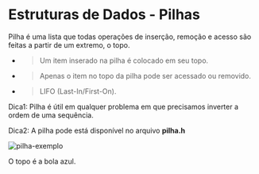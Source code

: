 # Estruturas de Dados - Pilhas

Pilha é uma lista que todas operações de inserção, remoção e acesso são feitas a partir de um extremo, o topo.

- > Um item inserado na pilha é colocado em seu topo.
- > Apenas o item no topo da pilha pode ser acessado ou removido.
- > LIFO (Last-In/First-On).

Dica1: Pilha é útil em qualquer problema em que precisamos inverter a ordem de uma sequência.

Dica2: A pilha pode está disponível no arquivo **pilha.h**

![pilha-exemplo](/estrutura-dados/02-pilhas/img/pilha-ex.png)

O topo é a bola azul.

